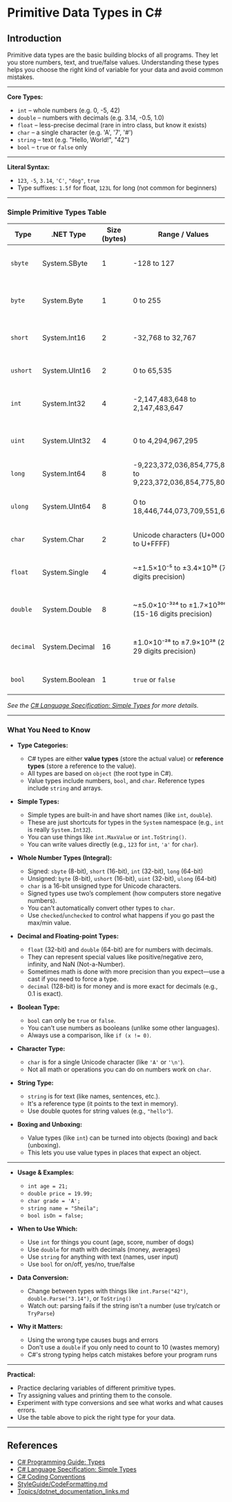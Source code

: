# Primitive Data Types in C#

## Introduction

Primitive data types are the basic building blocks of all programs. They let you store numbers, text, and true/false values. Understanding these types helps you choose the right kind of variable for your data and avoid common mistakes.

---

**Core Types:**
- `int` – whole numbers (e.g. 0, -5, 42)
- `double` – numbers with decimals (e.g. 3.14, -0.5, 1.0)
- `float` – less-precise decimal (rare in intro class, but know it exists)
- `char` – a single character (e.g. 'A', '7', '#')
- `string` – text (e.g. "Hello, World!", "42")
- `bool` – `true` or `false` only

---

**Literal Syntax:**
- `123`, `-5`, `3.14`, `'C'`, `"dog"`, `true`
- Type suffixes: `1.5f` for float, `123L` for long (not common for beginners)

---

### Simple Primitive Types Table

| Type      | .NET Type         | Size (bytes) | Range / Values                                   | When/Why to Use or Not Use                      |
|-----------|-------------------|--------------|--------------------------------------------------|-------------------------------------------------|
| `sbyte`   | System.SByte      | 1            | -128 to 127                                      | Rarely used; only for small signed numbers       |
| `byte`    | System.Byte       | 1            | 0 to 255                                         | For small positive numbers, binary data          |
| `short`   | System.Int16      | 2            | -32,768 to 32,767                                | Rarely used; for memory savings in large arrays  |
| `ushort`  | System.UInt16     | 2            | 0 to 65,535                                      | Rarely used; for large positive numbers only     |
| `int`     | System.Int32      | 4            | -2,147,483,648 to 2,147,483,647                  | Most common for counting, general whole numbers  |
| `uint`    | System.UInt32     | 4            | 0 to 4,294,967,295                               | Rarely used; only for large positive numbers     |
| `long`    | System.Int64      | 8            | -9,223,372,036,854,775,808 to 9,223,372,036,854,775,807 | For very large whole numbers (rare in intro)     |
| `ulong`   | System.UInt64     | 8            | 0 to 18,446,744,073,709,551,615                  | Rarely used; only for huge positive numbers      |
| `char`    | System.Char       | 2            | Unicode characters (U+0000 to U+FFFF)            | For single characters, not strings               |
| `float`   | System.Single     | 4            | ~±1.5×10⁻⁵ to ±3.4×10³⁸ (7 digits precision)    | For decimals when memory is tight; use `double` usually |
| `double`  | System.Double     | 8            | ~±5.0×10⁻³²⁴ to ±1.7×10³⁰⁸ (15-16 digits precision) | Default for decimals, math, science, averages    |
| `decimal` | System.Decimal    | 16           | ±1.0×10⁻²⁸ to ±7.9×10²⁸ (28-29 digits precision) | For money/financial values; slower than `double` |
| `bool`    | System.Boolean    | 1            | `true` or `false`                                | For yes/no, on/off, true/false logic             |

*See the [C# Language Specification: Simple Types](https://learn.microsoft.com/en-us/dotnet/csharp/language-reference/language-specification/types#835-simple-types) for more details.*

---

### What You Need to Know

- **Type Categories:**
  - C# types are either **value types** (store the actual value) or **reference types** (store a reference to the value).
  - All types are based on `object` (the root type in C#).
  - Value types include numbers, `bool`, and `char`. Reference types include `string` and arrays.

- **Simple Types:**
  - Simple types are built-in and have short names (like `int`, `double`).
  - These are just shortcuts for types in the `System` namespace (e.g., `int` is really `System.Int32`).
  - You can use things like `int.MaxValue` or `int.ToString()`.
  - You can write values directly (e.g., `123` for `int`, `'a'` for `char`).

- **Whole Number Types (Integral):**
  - Signed: `sbyte` (8-bit), `short` (16-bit), `int` (32-bit), `long` (64-bit)
  - Unsigned: `byte` (8-bit), `ushort` (16-bit), `uint` (32-bit), `ulong` (64-bit)
  - `char` is a 16-bit unsigned type for Unicode characters.
  - Signed types use two’s complement (how computers store negative numbers).
  - You can't automatically convert other types to `char`.
  - Use `checked`/`unchecked` to control what happens if you go past the max/min value.

- **Decimal and Floating-point Types:**
  - `float` (32-bit) and `double` (64-bit) are for numbers with decimals.
  - They can represent special values like positive/negative zero, infinity, and NaN (Not-a-Number).
  - Sometimes math is done with more precision than you expect—use a cast if you need to force a type.
  - `decimal` (128-bit) is for money and is more exact for decimals (e.g., 0.1 is exact).

- **Boolean Type:**
  - `bool` can only be `true` or `false`.
  - You can't use numbers as booleans (unlike some other languages).
  - Always use a comparison, like `if (x != 0)`.

- **Character Type:**
  - `char` is for a single Unicode character (like `'A'` or `'\n'`).
  - Not all math or operations you can do on numbers work on `char`.

- **String Type:**
  - `string` is for text (like names, sentences, etc.).
  - It's a reference type (it points to the text in memory).
  - Use double quotes for string values (e.g., `"hello"`).

- **Boxing and Unboxing:**
  - Value types (like `int`) can be turned into objects (boxing) and back (unboxing).
  - This lets you use value types in places that expect an object.

---

- **Usage & Examples:**
  - `int age = 21;`
  - `double price = 19.99;`
  - `char grade = 'A';`
  - `string name = "Sheila";`
  - `bool isOn = false;`

- **When to Use Which:**
  - Use `int` for things you count (age, score, number of dogs)
  - Use `double` for math with decimals (money, averages)
  - Use `string` for anything with text (names, user input)
  - Use `bool` for on/off, yes/no, true/false

- **Data Conversion:**
  - Change between types with things like `int.Parse("42")`, `double.Parse("3.14")`, or `ToString()`
  - Watch out: parsing fails if the string isn't a number (use try/catch or `TryParse`)

- **Why it Matters:**
  - Using the wrong type causes bugs and errors
  - Don't use a `double` if you only need to count to 10 (wastes memory)
  - C#'s strong typing helps catch mistakes before your program runs

---

**Practical:**
- Practice declaring variables of different primitive types.
- Try assigning values and printing them to the console.
- Experiment with type conversions and see what works and what causes errors.
- Use the table above to pick the right type for your data.

---

## References
- [C# Programming Guide: Types](https://learn.microsoft.com/en-us/dotnet/csharp/programming-guide/types/)
- [C# Language Specification: Simple Types](https://learn.microsoft.com/en-us/dotnet/csharp/language-reference/language-specification/types#835-simple-types)
- [C# Coding Conventions](https://learn.microsoft.com/en-us/dotnet/csharp/programming-guide/inside-a-program/coding-conventions)
- [StyleGuide/CodeFormatting.md](../StyleGuide/CodeFormatting.md)
- [Topics/dotnet_documentation_links.md](dotnet_documentation_links.md)

